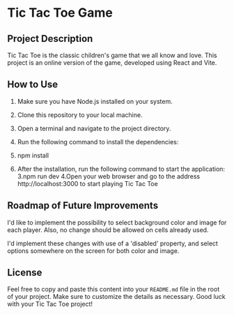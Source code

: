 # Tic Tac Toe Game

## Project Description

Tic Tac Toe is the classic children's game that we all know and love. This project is an online version of the game, developed using React and Vite.

## How to Use

1. Make sure you have Node.js installed on your system.
2. Clone this repository to your local machine.
3. Open a terminal and navigate to the project directory.
4. Run the following command to install the dependencies:

1. npm install
2. After the installation, run the following command to start the application:
3.npm run dev
4.Open your web browser and go to the address http://localhost:3000 to start playing Tic Tac Toe

## Roadmap of Future Improvements
I'd like to implement the possibility to select background color and image for each player.
Also, no change should be allowed on cells already used.

I'd implement these changes with use of a 'disabled' property, and select options somewhere on the screen for both color and image.

## License

Feel free to copy and paste this content into your `README.md` file in the root of your project. Make sure to customize the details as necessary. Good luck with your Tic Tac Toe project!
